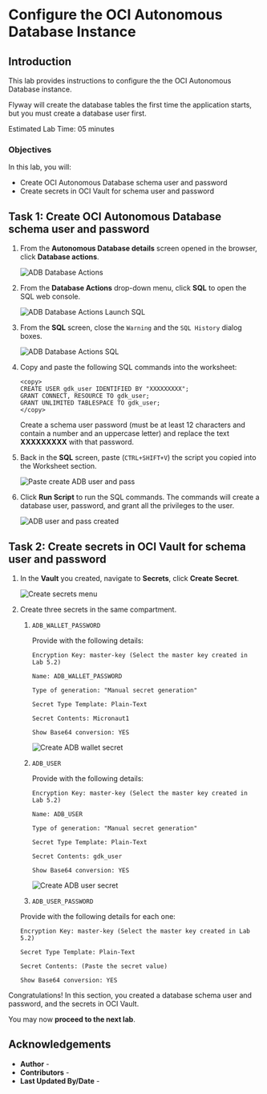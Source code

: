 # Configure the OCI Autonomous Database Instance

## Introduction

This lab provides instructions to configure the the OCI Autonomous Database instance.

Flyway will create the database tables the first time the application starts, but you must create a database user first.

Estimated Lab Time: 05 minutes

### Objectives

In this lab, you will:

* Create OCI Autonomous Database schema user and password
* Create secrets in OCI Vault for schema user and password

## Task 1: Create OCI Autonomous Database schema user and password

1. From the **Autonomous Database details** screen opened in the browser, click **Database actions**.

   ![ADB Database Actions](./images/adb-db-actions.jpg#input)

2. From the **Database Actions** drop-down menu, click **SQL** to open the SQL web console.

   ![ADB Database Actions Launch SQL](./images/adb-db-actions-dev-sql.jpg#input)

3. From the **SQL** screen, close the `Warning` and the `SQL History` dialog boxes.

   ![ADB Database Actions SQL](./images/adb-db-actions-sql.jpg#input)

4. Copy and paste the following SQL commands into the worksheet:

   ```
   <copy>
   CREATE USER gdk_user IDENTIFIED BY "XXXXXXXXX";
   GRANT CONNECT, RESOURCE TO gdk_user;
   GRANT UNLIMITED TABLESPACE TO gdk_user;
   </copy>
   ```

   Create a schema user password (must be at least 12 characters and contain a number and an uppercase letter) and replace the text **XXXXXXXXX** with that password.

5. Back in the **SQL** screen, paste (`CTRL+SHIFT+V`) the script you copied into the Worksheet section.

   ![Paste create ADB user and pass](./images/paste-create-db-user-pass.jpg#input)

7. Click **Run Script** to run the SQL commands. The commands will create a database user, password, and grant all the privileges to the user.

   ![ADB user and pass created](./images/run-db-user-pass.jpg#input)

## Task 2: Create secrets in OCI Vault for schema user and password

1. In the **Vault** you created, navigate to **Secrets**, click **Create Secret**.

   ![Create secrets menu](./images/create-secrets-menu.png#input)

2. Create three secrets in the same compartment.

   1. `ADB_WALLET_PASSWORD`

      Provide with the following details:

      ```
      Encryption Key: master-key (Select the master key created in Lab 5.2)

      Name: ADB_WALLET_PASSWORD

      Type of generation: "Manual secret generation"

      Secret Type Template: Plain-Text

      Secret Contents: Micronaut1

      Show Base64 conversion: YES
      ```

      ![Create ADB wallet secret](./images/create-adb-wallet-secret.png)

   2. `ADB_USER`

      Provide with the following details:

      ```
      Encryption Key: master-key (Select the master key created in Lab 5.2)

      Name: ADB_USER

      Type of generation: "Manual secret generation"

      Secret Type Template: Plain-Text

      Secret Contents: gdk_user

      Show Base64 conversion: YES
      ```

      ![Create ADB user secret](./images/create-adb-wallet-secret.png)

   3. `ADB_USER_PASSWORD`

   Provide with the following details for each one:

      ```
      Encryption Key: master-key (Select the master key created in Lab 5.2)

      Secret Type Template: Plain-Text

      Secret Contents: (Paste the secret value)

      Show Base64 conversion: YES
      ```

Congratulations! In this section, you created a database schema user and password, and the secrets in OCI Vault.

You may now **proceed to the next lab**.

## Acknowledgements

* **Author** - [](var:author)
* **Contributors** - [](var:contributors)
* **Last Updated By/Date** - [](var:last_updated)
